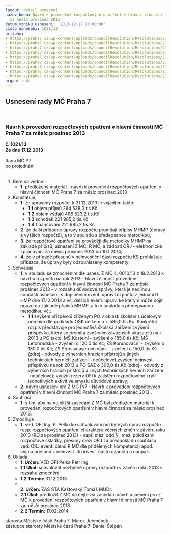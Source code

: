 ```yaml
---
layout: detail_usneseni
nazev_bodu: Návrh k provedení rozpočtových opatření v hlavní činnosti  MČ Praha 7
  za měsíc prosinec 2013
datum_vzniku_usneseni: '2013-12-17 00:00:00'
cislo_usneseni: 1021/13
prilohy:
- https://praha7.cz/wp-content/uploads/councilResolution/Resolutions/23360/67-13-P1_Duvod_2.doc
- https://praha7.cz/wp-content/uploads/councilResolution/Resolutions/23360/67-13-p2_0134z.doc
- https://praha7.cz/wp-content/uploads/councilResolution/Resolutions/23360/67-13-p3_0138z.doc
- https://praha7.cz/wp-content/uploads/councilResolution/Resolutions/23360/67-13-p_4.pdf
- https://praha7.cz/wp-content/uploads/councilResolution/Resolutions/23360/67-13-p5_0994r.doc
- https://praha7.cz/wp-content/uploads/councilResolution/Resolutions/23360/67-13-p_8_osk.pdf
- https://praha7.cz/wp-content/uploads/councilResolution/Resolutions/23360/67-13-p_9_oszbn.pdf
- https://praha7.cz/wp-content/uploads/councilResolution/Resolutions/23360/67-13-p_10_kt.pdf
- https://praha7.cz/wp-content/uploads/councilResolution/Resolutions/23360/67-13-zmc2.doc
organ: rada
---
```

<div id="ucUsn_pList" class="usn">
	<span><h2>Usnesení rady MČ Praha 7 </h2>
<br></span><div class="standBody">
<span><h3>Návrh k provedení rozpočtových opatření v hlavní činnosti  MČ Praha 7 za měsíc prosinec 2013</h3></span><div class="center">
		<strong>č. 1021/13</strong><br>
	</div>
<div class="center">
		<strong>Ze dne 17.12.2013</strong><br><br>
	</div>Rada MČ P7<br> po projednání<br><br><ol>
<li>Bere na vědomí<ul><li>
<strong>1.</strong> předložený materiál - návrh k provedení rozpočtových opatření v hlavní činnosti  MČ Praha 7 za měsíc prosinec 2013</li></ul>
</li>
<li>Konstatuje,<ul>
<li>
<strong>1.</strong> že upravený rozpočet k 31.12.2013 je vyjádřen takto:<ul>
<li>
<strong>1.1</strong> objem příjmů        264 538,0 tis.Kč </li>
<li>
<strong>1.2</strong> objem výdajů        486 523,2 tis.Kč</li>
<li>
<strong>1.3</strong> schodek                 221 985,2 tis.Kč </li>
<li>
<strong>1.4</strong> financování           221 985,2 tis.Kč </li>
</ul>
</li>
<li>
<strong>2.</strong> že další případné úpravy rozpočtu promítají  přípisy MHMP (úpravy z vyšších rozpočtů), a to v souladu s předepsanou metodikou;</li>
<li>
<strong>3.</strong> že rozpočtová opatření se provádějí dle metodiky MHMP na základě přípisů, usnesení Z MČ,  R MČ, a žádostí ORJ - elektronické zpracování za měsíc prosinec  2013  do 10.1.2014;</li>
<li>
<strong>4.</strong> že v případě přesunů v neinvestiční části rozpočtu KS prohlašuje příkazce, že úpravy byly odsouhlaseny kompetenty;</li>
</ul>
</li>
<li>Schvaluje<ul>
<li>
<strong>1.</strong> v souladu se zmocněním dle usnes. Z MČ č. 0010/13 z 18.2.2013 k návrhu rozpočtu na rok 2013 - hlavní činnost  provedení rozpočtových opatření v hlavní činnosti MČ Praha 7 za měsíc prosinec 2013 - v rozsahu důvodové zprávy, která je nedílnou součástí usnesení, s doplněním event. úprav rozpočtu z jednání   R HMP dne 17.12.2013 a vč. dalších event.  úprav, ke kterým může dojít pouze na základě přípisů MHMP, a to v souladu s předepsanou metodikou vč.:<ul><li>
<strong>1.1</strong> zvýšení příspěvků zřízeným PO v oblasti školství s účelovým určením dle podkladu OŠK celkem o  +  585,0 tis.Kč. Konkrétní rozpis představuje pro jednotlivá školská zařízení zvýšení příspěvku, který se promítá zvýšením závazných ukazatelů na r. 2013 u PO  takto:  MŠ Kostelní  - zvýšení  o                           185,0 tis.Kč; MŠ Letohradská - zvýšení   o                     120,0 tis.Kč; ZŠ Korunovační  - zvýšení o                      130,0 tis.Kč; ZŠ Strossmayerovo nám. - zvýšení o         150,0 tis.Kč (zdroj - odvody z výherních hracích přístrojů a jiných technických herních zařízení - neúčelové);zvýšení neinvest. příspěvku na rok 2013 u PO SAZ o 300,0 tis.Kč (zdroj - odvody z výherních hracích přístrojů a jiných technických herních zařízení -neúčelové); využití rezerv OFI k zajištění rozpočtového krytí jednotlivých aktivit ve smyslu důvodové zprávy;</li></ul>
</li>
<li>
<strong>2.</strong> návrh usnesení pro Z MČ P/7 - Návrh k provedení rozpočtových opatření v hlavní činnosti  MČ Praha 7 za měsíc prosinec  2013  .</li>
</ul>
</li>
<li>Souhlasí<ul><li>
<strong>1.</strong> s tím, aby na nejbližší  zasedání Z MČ byl předložen materiál k provedení rozpočtových opatření v hlavní činnosti za měsíc prosinec 2013.   </li></ul>
</li>
<li>Zmocňuje<ul><li>
<strong>1.</strong> ved. OFI Ing. P. Pelku  ke schvalování nezbytných úprav rozpočtu resp. rozpočtových opatření charakteru věcných změn v závěru roku 2013 (RO za prosinec 2013) -  např. mezi odd.§ , mezi položkami rozpočtové skladby, přesuny mezi ORJ za předpokladu souhlasu  ved. ORJ event. členů R MČ dle přidělených kompetencí) apod. vyjma přesunů z neinvest. do invest. části rozpočtu a naopak.               </li></ul>
</li>
<li>Ukládá<ul>
<li>
<strong>1. Určen: </strong>VED OFI Pelka Petr Ing.</li>
<li>
<strong>1.1 Úkol: </strong>schvalovat nezbytné úpravy rozpočtu v závěru roku 2013 v rozsahu zmocnění</li>
<li>
<strong>1.2 Termín: </strong>31.12.2013</li>
<li>
<strong><br>2. Určen: </strong>ZAS STA Kaštovský Tomáš MUDr.</li>
<li>
<strong>2.1 Úkol: </strong>předložit Z MČ na nejbližší zasedání návrh usnesení pro Z MČ k provedení rozpočtových opatření v hlavní činnosti MČ Praha 7 za měsíc prosinec 2013 </li>
<li>
<strong>2.2 Termín: </strong>17.02.2014</li>
</ul>
</li>
</ol>starosta Městské části Praha 7: Marek Ječmének<br>zástupce starosty Městské části Praha 7: Daniel Štěpán 
</div>
</div>
